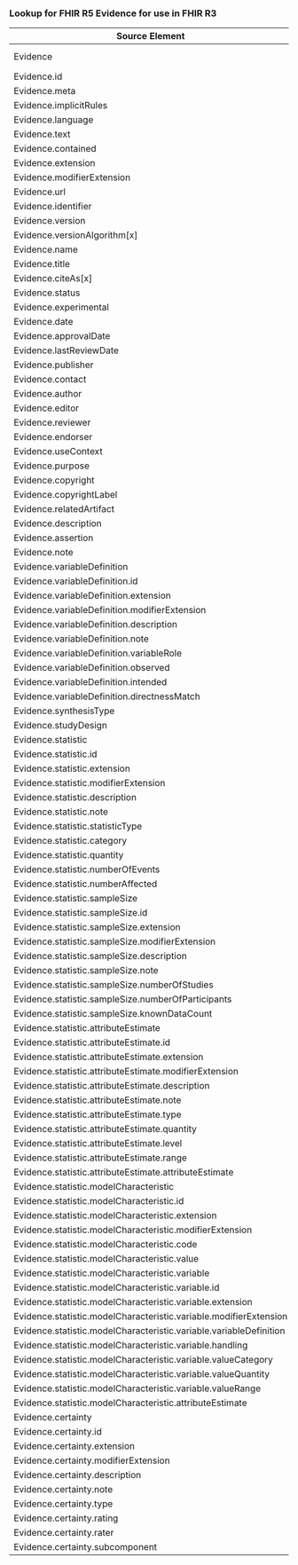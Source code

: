 ### Lookup for FHIR R5 Evidence for use in FHIR R3

| Source Element | Usage | Target |
| -------------- | ----- | ------ |
| Evidence | UseExtension | http://hl7.org/fhir/5.0/StructureDefinition/extension-Evidence |
| Evidence.id | UseExtensionFromAncestor | - |
| Evidence.meta | UseExtensionFromAncestor | - |
| Evidence.implicitRules | UseExtensionFromAncestor | - |
| Evidence.language | UseExtensionFromAncestor | - |
| Evidence.text | UseExtensionFromAncestor | - |
| Evidence.contained | UseExtensionFromAncestor | - |
| Evidence.extension | UseExtensionFromAncestor | - |
| Evidence.modifierExtension | UseExtensionFromAncestor | - |
| Evidence.url | UseExtensionFromAncestor | - |
| Evidence.identifier | UseExtensionFromAncestor | - |
| Evidence.version | UseExtensionFromAncestor | - |
| Evidence.versionAlgorithm[x] | UseExtensionFromAncestor | - |
| Evidence.name | UseExtensionFromAncestor | - |
| Evidence.title | UseExtensionFromAncestor | - |
| Evidence.citeAs[x] | UseExtensionFromAncestor | - |
| Evidence.status | UseExtensionFromAncestor | - |
| Evidence.experimental | UseExtensionFromAncestor | - |
| Evidence.date | UseExtensionFromAncestor | - |
| Evidence.approvalDate | UseExtensionFromAncestor | - |
| Evidence.lastReviewDate | UseExtensionFromAncestor | - |
| Evidence.publisher | UseExtensionFromAncestor | - |
| Evidence.contact | UseExtensionFromAncestor | - |
| Evidence.author | UseExtensionFromAncestor | - |
| Evidence.editor | UseExtensionFromAncestor | - |
| Evidence.reviewer | UseExtensionFromAncestor | - |
| Evidence.endorser | UseExtensionFromAncestor | - |
| Evidence.useContext | UseExtensionFromAncestor | - |
| Evidence.purpose | UseExtensionFromAncestor | - |
| Evidence.copyright | UseExtensionFromAncestor | - |
| Evidence.copyrightLabel | UseExtensionFromAncestor | - |
| Evidence.relatedArtifact | UseExtensionFromAncestor | - |
| Evidence.description | UseExtensionFromAncestor | - |
| Evidence.assertion | UseExtensionFromAncestor | - |
| Evidence.note | UseExtensionFromAncestor | - |
| Evidence.variableDefinition | UseExtensionFromAncestor | - |
| Evidence.variableDefinition.id | UseExtensionFromAncestor | - |
| Evidence.variableDefinition.extension | UseExtensionFromAncestor | - |
| Evidence.variableDefinition.modifierExtension | UseExtensionFromAncestor | - |
| Evidence.variableDefinition.description | UseExtensionFromAncestor | - |
| Evidence.variableDefinition.note | UseExtensionFromAncestor | - |
| Evidence.variableDefinition.variableRole | UseExtensionFromAncestor | - |
| Evidence.variableDefinition.observed | UseExtensionFromAncestor | - |
| Evidence.variableDefinition.intended | UseExtensionFromAncestor | - |
| Evidence.variableDefinition.directnessMatch | UseExtensionFromAncestor | - |
| Evidence.synthesisType | UseExtensionFromAncestor | - |
| Evidence.studyDesign | UseExtensionFromAncestor | - |
| Evidence.statistic | UseExtensionFromAncestor | - |
| Evidence.statistic.id | UseExtensionFromAncestor | - |
| Evidence.statistic.extension | UseExtensionFromAncestor | - |
| Evidence.statistic.modifierExtension | UseExtensionFromAncestor | - |
| Evidence.statistic.description | UseExtensionFromAncestor | - |
| Evidence.statistic.note | UseExtensionFromAncestor | - |
| Evidence.statistic.statisticType | UseExtensionFromAncestor | - |
| Evidence.statistic.category | UseExtensionFromAncestor | - |
| Evidence.statistic.quantity | UseExtensionFromAncestor | - |
| Evidence.statistic.numberOfEvents | UseExtensionFromAncestor | - |
| Evidence.statistic.numberAffected | UseExtensionFromAncestor | - |
| Evidence.statistic.sampleSize | UseExtensionFromAncestor | - |
| Evidence.statistic.sampleSize.id | UseExtensionFromAncestor | - |
| Evidence.statistic.sampleSize.extension | UseExtensionFromAncestor | - |
| Evidence.statistic.sampleSize.modifierExtension | UseExtensionFromAncestor | - |
| Evidence.statistic.sampleSize.description | UseExtensionFromAncestor | - |
| Evidence.statistic.sampleSize.note | UseExtensionFromAncestor | - |
| Evidence.statistic.sampleSize.numberOfStudies | UseExtensionFromAncestor | - |
| Evidence.statistic.sampleSize.numberOfParticipants | UseExtensionFromAncestor | - |
| Evidence.statistic.sampleSize.knownDataCount | UseExtensionFromAncestor | - |
| Evidence.statistic.attributeEstimate | UseExtensionFromAncestor | - |
| Evidence.statistic.attributeEstimate.id | UseExtensionFromAncestor | - |
| Evidence.statistic.attributeEstimate.extension | UseExtensionFromAncestor | - |
| Evidence.statistic.attributeEstimate.modifierExtension | UseExtensionFromAncestor | - |
| Evidence.statistic.attributeEstimate.description | UseExtensionFromAncestor | - |
| Evidence.statistic.attributeEstimate.note | UseExtensionFromAncestor | - |
| Evidence.statistic.attributeEstimate.type | UseExtensionFromAncestor | - |
| Evidence.statistic.attributeEstimate.quantity | UseExtensionFromAncestor | - |
| Evidence.statistic.attributeEstimate.level | UseExtensionFromAncestor | - |
| Evidence.statistic.attributeEstimate.range | UseExtensionFromAncestor | - |
| Evidence.statistic.attributeEstimate.attributeEstimate | UseExtensionFromAncestor | - |
| Evidence.statistic.modelCharacteristic | UseExtensionFromAncestor | - |
| Evidence.statistic.modelCharacteristic.id | UseExtensionFromAncestor | - |
| Evidence.statistic.modelCharacteristic.extension | UseExtensionFromAncestor | - |
| Evidence.statistic.modelCharacteristic.modifierExtension | UseExtensionFromAncestor | - |
| Evidence.statistic.modelCharacteristic.code | UseExtensionFromAncestor | - |
| Evidence.statistic.modelCharacteristic.value | UseExtensionFromAncestor | - |
| Evidence.statistic.modelCharacteristic.variable | UseExtensionFromAncestor | - |
| Evidence.statistic.modelCharacteristic.variable.id | UseExtensionFromAncestor | - |
| Evidence.statistic.modelCharacteristic.variable.extension | UseExtensionFromAncestor | - |
| Evidence.statistic.modelCharacteristic.variable.modifierExtension | UseExtensionFromAncestor | - |
| Evidence.statistic.modelCharacteristic.variable.variableDefinition | UseExtensionFromAncestor | - |
| Evidence.statistic.modelCharacteristic.variable.handling | UseExtensionFromAncestor | - |
| Evidence.statistic.modelCharacteristic.variable.valueCategory | UseExtensionFromAncestor | - |
| Evidence.statistic.modelCharacteristic.variable.valueQuantity | UseExtensionFromAncestor | - |
| Evidence.statistic.modelCharacteristic.variable.valueRange | UseExtensionFromAncestor | - |
| Evidence.statistic.modelCharacteristic.attributeEstimate | UseExtensionFromAncestor | - |
| Evidence.certainty | UseExtensionFromAncestor | - |
| Evidence.certainty.id | UseExtensionFromAncestor | - |
| Evidence.certainty.extension | UseExtensionFromAncestor | - |
| Evidence.certainty.modifierExtension | UseExtensionFromAncestor | - |
| Evidence.certainty.description | UseExtensionFromAncestor | - |
| Evidence.certainty.note | UseExtensionFromAncestor | - |
| Evidence.certainty.type | UseExtensionFromAncestor | - |
| Evidence.certainty.rating | UseExtensionFromAncestor | - |
| Evidence.certainty.rater | UseExtensionFromAncestor | - |
| Evidence.certainty.subcomponent | UseExtensionFromAncestor | - |

